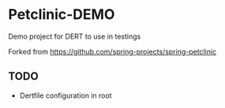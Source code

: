 # Petclinic-DEMO

Demo project for DERT to use in testings

Forked from https://github.com/spring-projects/spring-petclinic

## TODO
* Dertfile configuration in root
